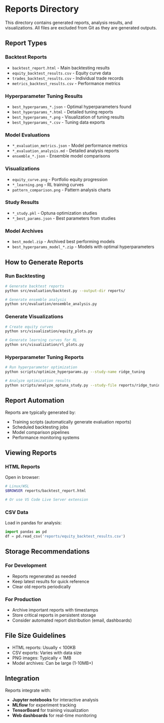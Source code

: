 # Reports Directory

This directory contains generated reports, analysis results, and visualizations. All files are excluded from Git as they are generated outputs.

## Report Types

### Backtest Reports
- `backtest_report.html` - Main backtesting results
- `equity_backtest_results.csv` - Equity curve data
- `trades_backtest_results.csv` - Individual trade records
- `metrics_backtest_results.csv` - Performance metrics

### Hyperparameter Tuning Results
- `best_hyperparams_*.json` - Optimal hyperparameters found
- `best_hyperparams_*.html` - Detailed tuning reports
- `best_hyperparams_*.png` - Visualization of tuning results
- `best_hyperparams_*.csv` - Tuning data exports

### Model Evaluations
- `*_evaluation_metrics.json` - Model performance metrics
- `*_evaluation_analysis.md` - Detailed analysis reports
- `ensemble_*.json` - Ensemble model comparisons

### Visualizations
- `equity_curve.png` - Portfolio equity progression
- `*_learning.png` - RL training curves
- `pattern_comparison.png` - Pattern analysis charts

### Study Results
- `*_study.pkl` - Optuna optimization studies
- `*_best_params.json` - Best parameters from studies

### Model Archives
- `best_model.zip` - Archived best performing models
- `best_hyperparams_model_*.zip` - Models with optimal hyperparameters

## How to Generate Reports

### Run Backtesting
```bash
# Generate backtest reports
python src/evaluation/backtest.py --output-dir reports/

# Generate ensemble analysis
python src/evaluation/ensemble_analysis.py
```

### Generate Visualizations
```bash
# Create equity curves
python src/visualization/equity_plots.py

# Generate learning curves for RL
python src/visualization/rl_plots.py
```

### Hyperparameter Tuning Reports
```bash
# Run hyperparameter optimization
python scripts/optimize_hyperparams.py --study-name ridge_tuning

# Analyze optimization results  
python scripts/analyze_optuna_study.py --study-file reports/ridge_tuning_*.pkl
```

## Report Automation

Reports are typically generated by:
- Training scripts (automatically generate evaluation reports)
- Scheduled backtesting jobs
- Model comparison pipelines
- Performance monitoring systems

## Viewing Reports

### HTML Reports
Open in browser:
```bash
# Linux/WSL
$BROWSER reports/backtest_report.html

# Or use VS Code Live Server extension
```

### CSV Data
Load in pandas for analysis:
```python
import pandas as pd
df = pd.read_csv('reports/equity_backtest_results.csv')
```

## Storage Recommendations

### For Development
- Reports regenerated as needed
- Keep latest results for quick reference
- Clear old reports periodically

### For Production
- Archive important reports with timestamps
- Store critical reports in persistent storage
- Consider automated report distribution (email, dashboards)

## File Size Guidelines

- HTML reports: Usually < 100KB
- CSV exports: Varies with data size
- PNG images: Typically < 1MB
- Model archives: Can be large (1-10MB+)

## Integration

Reports integrate with:
- **Jupyter notebooks** for interactive analysis
- **MLflow** for experiment tracking
- **TensorBoard** for training visualization
- **Web dashboards** for real-time monitoring
